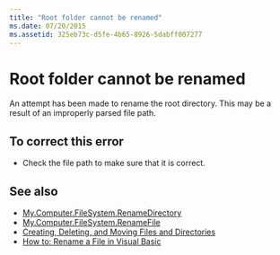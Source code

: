 ```yaml
---
title: "Root folder cannot be renamed"
ms.date: 07/20/2015
ms.assetid: 325eb73c-d5fe-4b65-8926-5dabff007277
---
```

# Root folder cannot be renamed
An attempt has been made to rename the root directory. This may be a result of an improperly parsed file path.  
  
## To correct this error  
  
-   Check the file path to make sure that it is correct.  
  
## See also
- [My.Computer.FileSystem.RenameDirectory](xref:Microsoft.VisualBasic.MyServices.FileSystemProxy.RenameDirectory)
- [My.Computer.FileSystem.RenameFile](xref:Microsoft.VisualBasic.MyServices.FileSystemProxy.RenameFile)
- [Creating, Deleting, and Moving Files and Directories](../../visual-basic/developing-apps/programming/drives-directories-files/creating-deleting-and-moving-files-and-directories.md)
- [How to: Rename a File in Visual Basic](../developing-apps/programming/drives-directories-files/how-to-rename-a-file.md)

